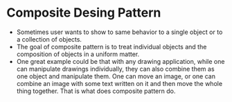 # Composite Desing Pattern

* Sometimes user wants to show to same behavior to a single object or to a collection of objects.
* The goal of composite pattern is to treat individual objects and the composition of objects in a uniform matter.
* One great example could be that with any drawing application, while one can manipulate drawings individually, they can also combine them as one object and manipulate them. One can move an image, or one can combine an image with some text written on it and then move the whole thing together. That is what does composite pattern do.
